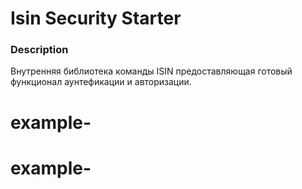 # Isin Security Starter

### Description
Внутренняя библиотека команды ISIN предоставляющая готовый функционал аунтефикации и авторизации.
# example-
# example-
